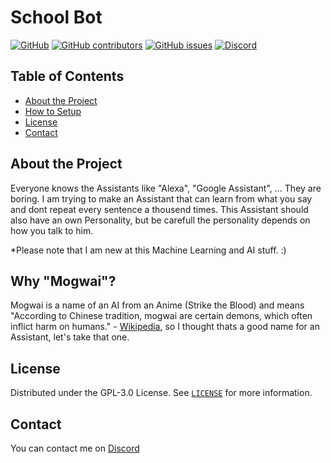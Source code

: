 # School Bot


[![GitHub](https://img.shields.io/github/license/Rushifaaa/school-bot?style=flat-square)](./LICENSE)
[![GitHub contributors](https://img.shields.io/github/contributors/Rushifaaa/school-bot?style=flat-square)](https://github.com/Rushifaaa/school-bot/graphs/contributors)
[![GitHub issues](https://img.shields.io/github/issues/Rushifaaa/school-bot?style=flat-square)](https://github.com/Rushifaaa/school-bot/issues)
[![Discord](https://img.shields.io/discord/508727953350328320?style=flat-square)](https://discord.gg/kFqWZtv)

## Table of Contents
* [About the Project](#about-the-project)
* [How to Setup](#how-to-setup)
* [License](#license)
* [Contact](#contact)


## About the Project
Everyone knows the Assistants like "Alexa", "Google Assistant", ... They are boring.
I am trying to make an Assistant that can learn from what you say and dont repeat every sentence a thousend times.
This Assistant should also have an own Personality, but be carefull the personality depends on how you talk to him.

*Please note that I am new at this Machine Learning and AI stuff. :)<br/>


## Why "Mogwai"?
Mogwai is a name of an AI from an Anime (Strike the Blood) and means <br/>
"According to Chinese tradition, mogwai are certain demons, which often inflict harm on humans." - [Wikipedia](https://en.wikipedia.org/wiki/Mogwai_(Chinese_culture)), so I thought thats a good name for an Assistant, let's take that one.


## License

Distributed under the GPL-3.0 License. See [`LICENSE`](./LICENSE) for more information.


## Contact

You can contact me on [Discord](https://discord.gg/kFqWZtv)

